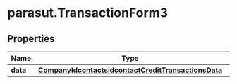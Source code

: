 # parasut.TransactionForm3

## Properties
Name | Type | Description | Notes
------------ | ------------- | ------------- | -------------
**data** | [**CompanyIdcontactsidcontactCreditTransactionsData**](CompanyIdcontactsidcontactCreditTransactionsData.md) |  | 


